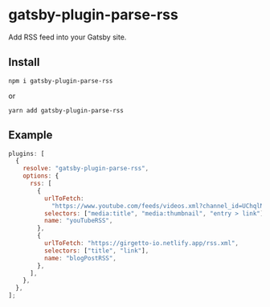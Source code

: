# gatsby-plugin-parse-rss

Add RSS feed into your Gatsby site.

## Install

```
npm i gatsby-plugin-parse-rss
```
or
```
yarn add gatsby-plugin-parse-rss
```
## Example

```js
plugins: [
  {
    resolve: "gatsby-plugin-parse-rss",
    options: {
      rss: [
        {
          urlToFetch:
            "https://www.youtube.com/feeds/videos.xml?channel_id=UChqlNb3LpXclrYsIXzD2q_w",
          selectors: ["media:title", "media:thumbnail", "entry > link"],
          name: "youTubeRSS",
        },
        {
          urlToFetch: "https://girgetto-io.netlify.app/rss.xml",
          selectors: ["title", "link"],
          name: "blogPostRSS",
        },
      ],
    },
  },
];
```
